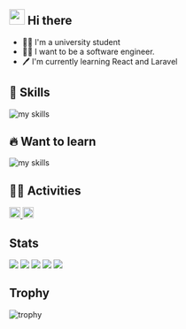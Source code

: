 <!-- 1. GitHub usernameを変更 -->

<!-- <div align="right">
  <img src="https://komarev.com/ghpvc/?username=username" />
</div>-->

<!-- 2. プロフィールや連絡先を変更 -->
<!-- <img src="https://media.giphy.com/media/hvRJCLFzcasrR4ia7z/giphy.gif" width="28"> Hi there -->

<!-- 2. プロフィールや連絡先を変更 -->
## <img src="https://media.giphy.com/media/hvRJCLFzcasrR4ia7z/giphy.gif" width="28"> Hi there
- 🧑‍🎓 I'm a university student
- 🧑‍💻 I want to be a software engineer.
- 🖊️ I'm currently learning React and Laravel
 <!-- 📫 How to reach me: [Twitter - @username](https://twitter.com/username)
<br> -->


<!-- 3. 好きな技術スタックに変更 -->
<!-- ライトモート：theme=light, ダークモート：theme=dark -->
<!-- アイコンの選択肢一覧：https://arc.net/l/quote/zizyykfh -->
## 🌱 Skills
<img alt="my skills" src="https://skillicons.dev/icons?theme=dark&perline=7&i=html,css,js,ts,react,python,pytorch,php,laravel,docker" />

## 🔥 Want to learn
<img alt="my skills" src="https://skillicons.dev/icons?theme=dark&perline=7&i=next,fastapi,ruby,rails,go,terraform,aws,gcp,kubernetes" />
<br>


<!-- 4. GitHub usernameを変更, 2箇所 -->
<!-- ライトモート：theme=light, ダークモート：theme=vue-dark  -->
## 🏃‍♀️ Activities

<p align="left">
  <a href="https://github.com/Soutaro078">
    <img height="20" src="https://komarev.com/ghpvc/?username=Soutaro078" />
  </a>
  <a href="https://github.com/Soutaro078">
    <img height="20" src="https://img.shields.io/github/followers/Soutaro078?label=follow&logo=github&style=flat" />
  </a>
</p>

<!-- 
  <a href="http://qiita.com/Soutaro078">
    <img height="20" src="https://qiita-badge.apiapi.app/s/Soutaro078/posts.svg" />
  </a>
  <a href="http://qiita.com/Soutaro078">
    <img height="20" src="https://qiita-badge.apiapi.app/s/Soutaro078/contributions.svg" />
  </a>
  <a href="https://zenn.dev/Soutaro078">
    <img height="20" src="https://badgen.org/img/zenn/Soutaro078/articles?style=plastic" />
  </a>

-->

## Stats
![](http://github-profile-summary-cards.vercel.app/api/cards/profile-details?username=Soutaro078&theme=gruvbox)
![](http://github-profile-summary-cards.vercel.app/api/cards/repos-per-language?username=Soutaro078&theme=gruvbox)
![](http://github-profile-summary-cards.vercel.app/api/cards/most-commit-language?username=Soutaro078&theme=gruvbox)
![](http://github-profile-summary-cards.vercel.app/api/cards/stats?username=Soutaro078&theme=gruvbox)
![](http://github-profile-summary-cards.vercel.app/api/cards/productive-time?username=Soutaro078&theme=gruvbox&utcOffset=9)

## Trophy
![trophy](https://github-profile-trophy.vercel.app/?username=Soutaro078&theme=gruvbox)



<!-- <div align="left"> 
  <img alt="Top Langs" height="170px" src="https://github-readme-stats.vercel.app/api?username=username&theme=vue-dark&layout=compact" />
  <img alt="github stats" height="170px" src="https://github-readme-stats.vercel.app/api/top-langs/?username=username&theme=vue-dark&layout=compact" />
</div> -->



<!--
This repository is a ✨ _special_ ✨ repository because its `README.md` (this file) appears on your GitHub profile.

Here are some ideas to get you started:

- 🔭 I’m currently working on ...
- 🌱 I’m currently learning ...
- 👯 I’m looking to collaborate on ...
- 🤔 I’m looking for help with ...
- 💬 Ask me about ...
- 📫 How to reach me: ...
- 😄 Pronouns: ...
- ⚡ Fun fact: ...
-->


